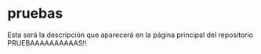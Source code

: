 # pruebas
Esta será la descripción que aparecerá en la página principal del repositorio
PRUEBAAAAAAAAAAS!!
